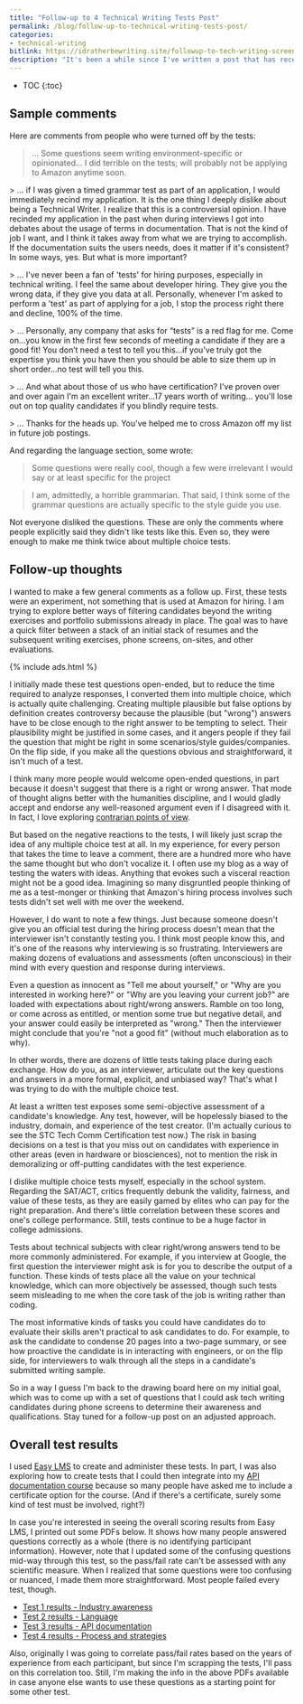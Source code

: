 ```yaml
---
title: "Follow-up to 4 Technical Writing Tests Post"
permalink: /blog/follow-up-to-technical-writing-tests-post/
categories:
- technical-writing
bitlink: https://idratherbewriting.site/followup-to-tech-writing-screening-tests
description: "It's been a while since I've written a post that has received so many negative comments as <a href='/blog/technical-writing-tests-for-screening-candidates/'>4 Technical Writing Tests to Screen Candidates</a>. Although many people did like the tests and found them interesting or fun, quite a few people had more negative reactions. As a result, I'm scrapping the idea of multiple choice tests as a way to filter candidates."
---
```


* TOC
{:toc}

## Sample comments

Here are comments from people who were turned off by the tests:

> ... Some questions seem writing environment-specific or opinionated...  I did terrible on the tests; will probably not be applying to Amazon anytime soon.

<p></p>
> ... if I was given a timed grammar test as part of an application, I would immediately recind my application. It is the one thing I deeply dislike about being a Technical Writer. I realize that this is a controversial opinion. I have recinded my application in the past when during interviews I got into debates about the usage of terms in documentation. That is not the kind of job I want, and I think it takes away from what we are trying to accomplish. If the documentation suits the users needs, does it matter if it's consistent? In some ways, yes. But what is more important?

<p></p>
> ... I've never been a fan of 'tests' for hiring purposes, especially in technical writing. I feel the same about developer hiring. They give you the wrong data, if they give you data at all. Personally, whenever I'm asked to perform a 'test' as part of applying for a job, I stop the process right there and decline, 100% of the time.

<p></p>
> ... Personally, any company that asks for “tests” is a red flag for me. Come on...you know in the first few seconds of meeting a candidate if they are a good fit! You don’t need a test to tell you this...if you’ve truly got the expertise you think you have then you should be able to size them up in short order...no test will tell you this.

<p></p>
> ... And what about those of us who have certification? I've proven over and over again I'm an excellent writer...17 years worth of writing... you'll lose out on top quality candidates if you blindly require tests.

<p></p>
> ... Thanks for the heads up. You've helped me to cross Amazon off my list in future job postings.

And regarding the language section, some wrote:

> Some questions were really cool, though a few were irrelevant I would say or at least specific for the project

<p></p>

> I am, admittedly, a horrible grammarian. That said, I think some of the grammar questions are actually specific to the style guide you use.


Not everyone disliked the questions. These are only the comments where people explicitly said they didn't like tests like this. Even so, they were enough to make me think twice about multiple choice tests.

## Follow-up thoughts

I wanted to make a few general comments as a follow up. First, these tests were an experiment, not something that is used at Amazon for hiring. I am trying to explore better ways of filtering candidates beyond the writing exercises and portfolio submissions already in place. The goal was to have a quick filter between a stack of an initial stack of resumes and the subsequent writing exercises, phone screens, on-sites, and other evaluations.

{% include ads.html %}

I initially made these test questions open-ended, but to reduce the time required to analyze responses, I converted them into multiple choice, which is actually quite challenging. Creating multiple plausible but false options by definition creates controversy because the plausible (but "wrong") answers have to be close enough to the right answer to be tempting to select. Their plausibility might be justified in some cases, and it angers people if they fail the question that might be right in some scenarios/style guides/companies. On the flip side, if you make all the questions obvious and straightforward, it isn't much of a test.

I think many more people would welcome open-ended questions, in part because it doesn't suggest that there is a right or wrong answer. That mode of thought aligns better with the humanities discipline, and I would gladly accept and endorse any well-reasoned argument even if I disagreed with it. In fact, I love exploring [contrarian points of view](/2010/10/29/being-contrarian/).

But based on the negative reactions to the tests, I will likely just scrap the idea of any multiple choice test at all. In my experience, for every person that takes the time to leave a comment, there are a hundred more who have the same thought but who don't vocalize it. I often use my blog as a way of testing the waters with ideas. Anything that evokes such a visceral reaction might not be a good idea. Imagining so many disgruntled people thinking of me as a test-monger or thinking that Amazon's hiring process involves such tests didn't set well with me over the weekend.

However, I do want to note a few things. Just because someone doesn't give you an official test during the hiring process doesn't mean that the interviewer isn't constantly testing you. I think most people know this, and it's one of the reasons why interviewing is so frustrating. Interviewers are making dozens of evaluations and assessments (often unconscious) in their mind with every question and response during interviews.

Even a question as innocent as "Tell me about yourself," or "Why are you interested in working here?" or "Why are you leaving your current job?" are loaded with expectations about right/wrong answers. Ramble on too long, or come across as entitled, or mention some true but negative detail, and your answer could easily be interpreted as "wrong." Then the interviewer might conclude that you're "not a good fit" (without much elaboration as to why).

In other words, there are dozens of little tests taking place during each exchange. How do you, as an interviewer, articulate out the key questions and answers in a more formal, explicit, and unbiased way? That's what I was trying to do with the multiple choice test.

At least a written test exposes some semi-objective assessment of a candidate's knowledge. Any test, however, will be hopelessly biased to the industry, domain, and experience of the test creator. (I'm actually curious to see the STC Tech Comm Certification test now.) The risk in basing decisions on a test is that you miss out on candidates with experience in other areas (even in hardware or biosciences), not to mention the risk in demoralizing or off-putting candidates with the test experience.

I dislike multiple choice tests myself, especially in the school system. Regarding the SAT/ACT, critics frequently debunk the validity, fairness, and value of these tests, as they are easily gamed by elites who can pay for the right preparation. And there's little correlation between these scores and one's college performance. Still, tests continue to be a huge factor in college admissions.

Tests about technical subjects with clear right/wrong answers tend to be more commonly administered. For example, if you interview at Google, the first question the interviewer might ask is for you to describe the output of a  function. These kinds of tests place all the value on your technical knowledge, which can more objectively be assessed, though such tests seem misleading to me when the core task of the job is writing rather than coding.

The most informative kinds of tasks you could have candidates do to evaluate their skills aren't practical to ask candidates to do. For example, to ask the candidate to condense 20 pages into a two-page summary, or see how proactive the candidate is in interacting with engineers, or on the flip side, for interviewers to walk through all the steps in a candidate's submitted writing sample.

So in a way I guess I'm back to the drawing board here on my initial goal, which was to come up with a set of questions that I could ask tech writing candidates during phone screens to determine their awareness and qualifications. Stay tuned for a follow-up post on an adjusted approach.

## Overall test results

I used [Easy LMS](https://www.easy-lms.com/) to create and administer these tests. In part, I was also exploring how to create tests that I could then integrate into my [API documentation course](/learnapidoc/) because so many people have asked me to include a certificate option for the course. (And if there's a certificate, surely some kind of test must be involved, right?)

In case you're interested in seeing the overall scoring results from Easy LMS, I printed out some PDFs below. It shows how many people answered questions correctly as a whole (there is no identifying participant information). However, note that I updated some of the confusing questions mid-way through this test, so the pass/fail rate can't be assessed with any scientific measure. When I realized that some questions were too confusing or nuanced, I made them more straightforward. Most people failed every test, though.

* [Test 1 results - Industry awareness](https://s3.us-west-1.wasabisys.com/idbwmedia.com/images/exam1results.pdf)
* [Test 2 results - Language](https://s3.us-west-1.wasabisys.com/idbwmedia.com/images/exam2results.pdf)
* [Test 3 results - API documentation](https://s3.us-west-1.wasabisys.com/idbwmedia.com/images/exam3results.pdf)
* [Test 4 results - Process and strategies](https://s3.us-west-1.wasabisys.com/idbwmedia.com/images/exam4results.pdf)

Also, originally I was going to correlate pass/fail rates based on the years of experience from each participant, but since I'm scrapping the tests, I'll pass on this correlation too. Still, I'm making the info in the above PDFs available in case anyone else wants to use these questions as a starting point for some other test.
